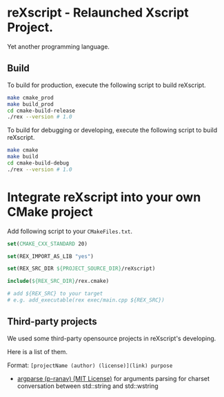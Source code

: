 # reXscript - Relaunched Xscript Project.

Yet another programming language.

## Build

To build for production, execute the following script to build reXscript.

```bash
make cmake_prod
make build_prod
cd cmake-build-release
./rex --version # 1.0
```

To build for debugging or developing, execute the following script to build reXscript.

```bash
make cmake
make build
cd cmake-build-debug
./rex --version # 1.0
```

# Integrate reXscript into your own CMake project

Add following script to your `CMakeFiles.txt`.

```cmake
set(CMAKE_CXX_STANDARD 20)

set(REX_IMPORT_AS_LIB "yes")

set(REX_SRC_DIR ${PROJECT_SOURCE_DIR}/reXscript)

include(${REX_SRC_DIR}/rex.cmake)

# add ${REX_SRC} to your target
# e.g. add_executable(rex exec/main.cpp ${REX_SRC})
```

## Third-party projects

We used some third-party opensource projects in reXscript's developing.

Here is a list of them.

Format: `[projectName (author) (license)](link) purpose`

- [argparse (p-ranav) (MIT License)](https://github.com/p-ranav/argparse) for arguments parsing
  for charset conversation between std::string and std::wstring 